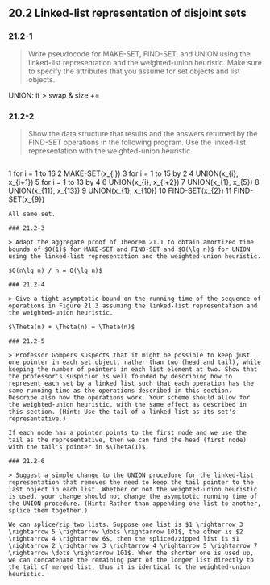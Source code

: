 ## 20.2 Linked-list representation of disjoint sets

### 21.2-1

> Write pseudocode for MAKE-SET, FIND-SET, and UNION using the linked-list representation and the weighted-union heuristic. Make sure to specify the attributes that you assume for set objects and list objects.

UNION: if > swap & size +=

### 21.2-2

> Show the data structure that results and the answers returned by the FIND-SET operations in the following program. Use the linked-list representation with the weighted-union heuristic.

> ```
1   for i = 1 to 16
2        MAKE-SET(x_{i})
3   for i = 1 to 15 by 2
4        UNION(x_{i}, x_{i+1})
5   for i = 1 to 13 by 4
6        UNION(x_{i}, x_{i+2})
7   UNION(x_{1}, x_{5})
8   UNION(x_{11}, x_{13})
9   UNION(x_{1}, x_{10})
10  FIND-SET(x_{2})
11  FIND-SET(x_{9})
```
All same set.

### 21.2-3

> Adapt the aggregate proof of Theorem 21.1 to obtain amortized time bounds of $O(1)$ for MAKE-SET and FIND-SET and $O(\lg n)$ for UNION using the linked-list representation and the weighted-union heuristic.

$O(n\lg n) / n = O(\lg n)$

### 21.2-4

> Give a tight asymptotic bound on the running time of the sequence of operations in Figure 21.3 assuming the linked-list representation and the weighted-union heuristic.

$\Theta(n) + \Theta(n) = \Theta(n)$

### 21.2-5

> Professor Gompers suspects that it might be possible to keep just one pointer in each set object, rather than two (head and tail), while keeping the number of pointers in each list element at two. Show that the professor's suspicion is well founded by describing how to represent each set by a linked list such that each operation has the same running time as the operations described in this section. Describe also how the operations work. Your scheme should allow for the weighted-union heuristic, with the same effect as described in this section. (Hint: Use the tail of a linked list as its set's representative.)

If each node has a pointer points to the first node and we use the tail as the representative, then we can find the head (first node) with the tail's pointer in $\Theta(1)$.

### 21.2-6 

> Suggest a simple change to the UNION procedure for the linked-list representation that removes the need to keep the tail pointer to the last object in each list. Whether or not the weighted-union heuristic is used, your change should not change the asymptotic running time of the UNION procedure. (Hint: Rather than appending one list to another, splice them together.)

We can splice/zip two lists. Suppose one list is $1 \rightarrow 3 \rightarrow 5 \rightarrow \dots \rightarrow 101$, the other is $2 \rightarrow 4 \rightarrow 6$, then the spliced/zipped list is $1 \rightarrow 2 \rightarrow 3 \rightarrow 4 \rightarrow 5 \rightarrow 7 \rightarrow \dots \rightarrow 101$. When the shorter one is used up, we can concatenate the remaining part of the longer list directly to the tail of merged list, thus it is identical to the weighted-union heuristic.
